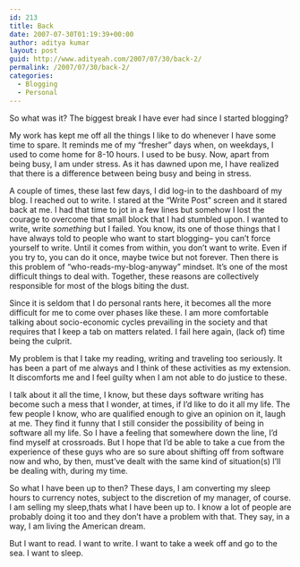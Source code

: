 ```yaml
---
id: 213
title: Back
date: 2007-07-30T01:19:39+00:00
author: aditya kumar
layout: post
guid: http://www.adityeah.com/2007/07/30/back-2/
permalink: /2007/07/30/back-2/
categories:
  - Blogging
  - Personal
---
```

So what was it? The biggest break I have ever had since I started blogging?  
  
My work has kept me off all the things I like to do whenever I have some time to spare. It reminds me of my &#8220;fresher&#8221; days when, on weekdays, I used to come home for 8-10 hours. I used to be busy. Now, apart from being busy, I am under stress. As it has dawned upon me, I have realized that there is a difference between being busy and being in stress.  
  
A couple of times, these last few days, I did log-in to the dashboard of my blog. I reached out to write. I stared at the &#8220;Write Post&#8221; screen and it stared back at me. I had that time to jot in a few lines but somehow I lost the courage to overcome that small block that I had stumbled upon. I wanted to write, write _something_ but I failed. You know, its one of those things that I have always told to people who want to start blogging&#8211; you can&#8217;t force yourself to write. Until it comes from within, you don&#8217;t want to write. Even if you try to, you can do it once, maybe twice but not forever. Then there is this problem of &#8220;who-reads-my-blog-anyway&#8221; mindset. It&#8217;s one of the most difficult things to deal with. Together, these reasons are collectively responsible for most of the blogs biting the dust.  
  
Since it is seldom that I do personal rants here, it becomes all the more difficult for me to come over phases like these. I am more comfortable talking about socio-economic cycles prevailing in the society and that requires that I keep a tab on matters related. I fail here again, (lack of) time being the culprit.  
  
My problem is that I take my reading, writing and traveling too seriously. It has been a part of me always and I think of these activities as my extension. It discomforts me and I feel guilty when I am not able to do justice to these.  
  
I talk about it all the time, I know, but these days software writing has become such a mess that I wonder, at times, if I&#8217;d like to do it all my life. The few people I know, who are qualified enough to give an opinion on it, laugh at me. They find it funny that I still consider the possibility of being in software all my life. So I have a feeling that somewhere down the line, I&#8217;d find myself at crossroads. But I hope that I&#8217;d be able to take a cue from the experience of these guys who are so sure about shifting off from software now and who, by then, must&#8217;ve dealt with the same kind of situation(s) I&#8217;ll be dealing with, during my time.  
  
So what I have been up to then? These days, I am converting my sleep hours to currency notes, subject to the discretion of my manager, of course. I am selling my sleep,thats what I have been up to. I know a lot of people are probably doing it too and they don&#8217;t have a problem with that. They say, in a way, I am living the American dream.  
  
But I want to read. I want to write. I want to take a week off and go to the sea. I want to sleep.